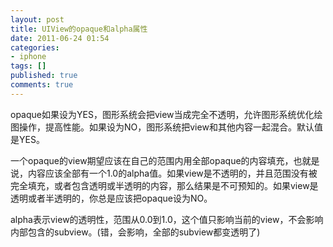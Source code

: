 ```yaml
---
layout: post
title: UIView的opaque和alpha属性
date: 2011-06-24 01:54
categories:
- iphone
tags: []
published: true
comments: true
---
```

<p><p>opaque如果设为YES，图形系统会把view当成完全不透明，允许图形系统优化绘图操作，提高性能。如果设为NO，图形系统把view和其他内容一起混合。默认值是YES。</p>
<p>一个opaque的view期望应该在自己的范围内用全部opaque的内容填充，也就是说，内容应该全部有一个1.0的alpha值。如果view是不透明的，并且范围没有被完全填充，或者包含透明或半透明的内容，那么结果是不可预知的。如果view是透明或者半透明的，你总是应该把opaque设为NO。</p>
<p>alpha表示view的透明性，范围从0.0到1.0，这个值只影响当前的view，不会影响内部包含的subview。(错，会影响，全部的subview都变透明了)</p></p>
